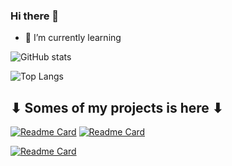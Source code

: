 ### Hi there 👋
- 🌱 I’m currently learning

![GitHub stats](https://github-readme-stats.vercel.app/api?username=LuciferLordKing&show_icons=true&langs_count=10&theme=jolly)

![Top Langs](https://github-readme-stats.vercel.app/api/top-langs/?username=LuciferLordKing&layout=compact&theme=algolia)

## ⬇︎ Somes of my projects is here ⬇︎
[![Readme Card](https://github-readme-stats.vercel.app/api/pin/?username=LuciferLordKing&repo=instagram-image-downloader&theme=cobalt)](https://github.com/LuciferLordKing/instagram-image-downloader)
[![Readme Card](https://github-readme-stats.vercel.app/api/pin/?username=LuciferLordKing&repo=simple-database-viewer&theme=cobalt)](https://github.com/LuciferLordKing/simple-database-viewer)

[![Readme Card](https://github-readme-stats.vercel.app/api/pin/?username=LuciferLordKing&repo=my-first-webpage&theme=cobalt)](https://github.com/LuciferLordKing/my-first-webpage)

<!--
**LuciferLordKing/LuciferLordKing** is a ✨ _special_ ✨ repository because its `README.md` (this file) appears on your GitHub profile.

Here are some ideas to get you started:

- 🔭 I’m currently working on ...
- 🌱 I’m currently learning ...
- 👯 I’m looking to collaborate on ...
- 🤔 I’m looking for help with ...
- 💬 Ask me about ...
- 📫 How to reach me: ...
- 😄 Pronouns: ...
- ⚡ Fun fact: ...
-->
